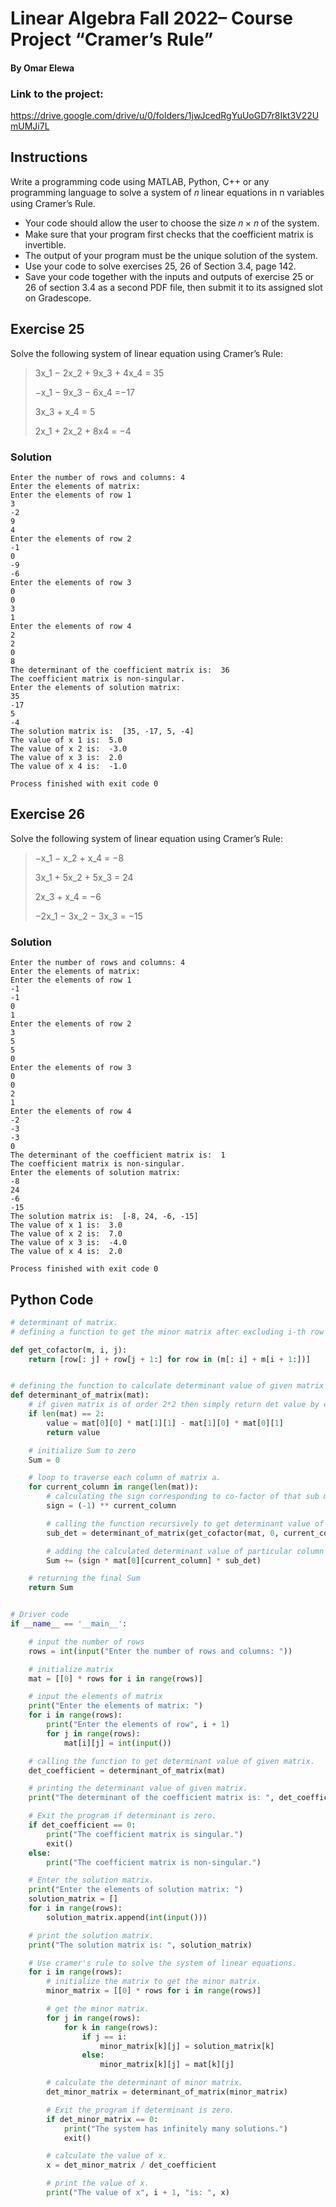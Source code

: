# Linear Algebra Fall 2022– Course Project “Cramer’s Rule”
#### By Omar Elewa
### Link to the project:
https://drive.google.com/drive/u/0/folders/1jwJcedRgYuUoGD7r8Ikt3V22UmUMJi7L
## Instructions

Write a programming code using MATLAB, Python, C++ or any programming language to solve a system of 𝑛 linear equations in n variables using Cramer’s Rule.
 - Your code should allow the user to choose the size 𝑛 × 𝑛 of the system.
 - Make sure that your program first checks that the coefficient matrix is invertible.
 - The output of your program must be the unique solution of the system.
 - Use your code to solve exercises 25, 26 of Section 3.4, page 142.
 - Save your code together with the inputs and outputs of exercise 25 or 26 of section 3.4 as a second PDF file, then submit it to its assigned slot on Gradescope.

## Exercise 25

Solve the following system of linear equation using Cramer’s Rule:

>3x_1 − 2x_2 + 9x_3 + 4x_4 = 35
> 
>−x_1 − 9x_3 − 6x_4 =−17
> 
>3x_3 + x_4 = 5
> 
>2x_1 + 2x_2 + 8x4 = −4

### Solution

```
Enter the number of rows and columns: 4
Enter the elements of matrix: 
Enter the elements of row 1
3
-2
9
4
Enter the elements of row 2
-1
0
-9
-6
Enter the elements of row 3
0
0
3
1
Enter the elements of row 4
2
2
0
8
The determinant of the coefficient matrix is:  36
The coefficient matrix is non-singular.
Enter the elements of solution matrix: 
35
-17
5
-4
The solution matrix is:  [35, -17, 5, -4]
The value of x 1 is:  5.0
The value of x 2 is:  -3.0
The value of x 3 is:  2.0
The value of x 4 is:  -1.0

Process finished with exit code 0
```

## Exercise 26

Solve the following system of linear equation using Cramer’s Rule:
>−x_1 − x_2 + x_4 = −8
> 
>3x_1 + 5x_2 + 5x_3 = 24
> 
>2x_3 + x_4 = −6
> 
>−2x_1 − 3x_2 − 3x_3 = −15
 
### Solution

```
Enter the number of rows and columns: 4
Enter the elements of matrix: 
Enter the elements of row 1
-1
-1
0
1
Enter the elements of row 2
3
5
5
0
Enter the elements of row 3
0
0
2
1
Enter the elements of row 4
-2
-3
-3
0
The determinant of the coefficient matrix is:  1
The coefficient matrix is non-singular.
Enter the elements of solution matrix: 
-8
24
-6
-15
The solution matrix is:  [-8, 24, -6, -15]
The value of x 1 is:  3.0
The value of x 2 is:  7.0
The value of x 3 is:  -4.0
The value of x 4 is:  2.0

Process finished with exit code 0
```
## Python Code

```python
# determinant of matrix.
# defining a function to get the minor matrix after excluding i-th row and j-th column.

def get_cofactor(m, i, j):
    return [row[: j] + row[j + 1:] for row in (m[: i] + m[i + 1:])]


# defining the function to calculate determinant value of given matrix a.
def determinant_of_matrix(mat):
    # if given matrix is of order 2*2 then simply return det value by cross multiplying elements of matrix.
    if len(mat) == 2:
        value = mat[0][0] * mat[1][1] - mat[1][0] * mat[0][1]
        return value

    # initialize Sum to zero
    Sum = 0

    # loop to traverse each column of matrix a.
    for current_column in range(len(mat)):
        # calculating the sign corresponding to co-factor of that sub matrix.
        sign = (-1) ** current_column

        # calling the function recursively to get determinant value of sub matrix obtained.
        sub_det = determinant_of_matrix(get_cofactor(mat, 0, current_column))

        # adding the calculated determinant value of particular column matrix to total Sum.
        Sum += (sign * mat[0][current_column] * sub_det)

    # returning the final Sum
    return Sum


# Driver code
if __name__ == '__main__':

    # input the number of rows
    rows = int(input("Enter the number of rows and columns: "))

    # initialize matrix
    mat = [[0] * rows for i in range(rows)]

    # input the elements of matrix
    print("Enter the elements of matrix: ")
    for i in range(rows):
        print("Enter the elements of row", i + 1)
        for j in range(rows):
            mat[i][j] = int(input())

    # calling the function to get determinant value of given matrix.
    det_coefficient = determinant_of_matrix(mat)

    # printing the determinant value of given matrix.
    print("The determinant of the coefficient matrix is: ", det_coefficient)

    # Exit the program if determinant is zero.
    if det_coefficient == 0:
        print("The coefficient matrix is singular.")
        exit()
    else:
        print("The coefficient matrix is non-singular.")

    # Enter the solution matrix.
    print("Enter the elements of solution matrix: ")
    solution_matrix = []
    for i in range(rows):
        solution_matrix.append(int(input()))

    # print the solution matrix.
    print("The solution matrix is: ", solution_matrix)

    # Use cramer's rule to solve the system of linear equations.
    for i in range(rows):
        # initialize the matrix to get the minor matrix.
        minor_matrix = [[0] * rows for i in range(rows)]

        # get the minor matrix.
        for j in range(rows):
            for k in range(rows):
                if j == i:
                    minor_matrix[k][j] = solution_matrix[k]
                else:
                    minor_matrix[k][j] = mat[k][j]

        # calculate the determinant of minor matrix.
        det_minor_matrix = determinant_of_matrix(minor_matrix)

        # Exit the program if determinant is zero.
        if det_minor_matrix == 0:
            print("The system has infinitely many solutions.")
            exit()

        # calculate the value of x.
        x = det_minor_matrix / det_coefficient

        # print the value of x.
        print("The value of x", i + 1, "is: ", x)
```